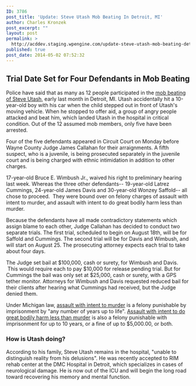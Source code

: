 ```yaml
---
ID: 3786
post_title: 'Update: Steve Utash Mob Beating In Detroit, MI'
author: Charles Kronzek
post_excerpt: ""
layout: post
permalink: >
  http://acddev.staging.wpengine.com/update-steve-utash-mob-beating-detroit-mi.html
published: true
post_date: 2014-05-02 07:52:32
---
```

<h2>Trial Date Set for Four Defendants in Mob Beating</h2>
Police have said that as many as 12 people participated in the <a href="http://acddev.staging.wpengine.com/detroit-man-beaten-mob-multiple-arrests-assault.html">mob beating of Steve Utash</a>, early last month in Detroit, MI. Utash accidentally hit a 10-year-old boy with his car when the child stepped out in front of Utash's moving vehicle. When he stopped to offer aid, a group of angry people attacked and beat him, which landed Utash in the hospital in critical condition. Out of the 12 assumed mob members, only five have been arrested.

Four of the five defendants appeared in Circuit Court on Monday before Wayne County Judge James Callahan for their arraignments. A fifth suspect, who is a juvenile, is being prosecuted separately in the juvenile court and is being charged with ethnic intimidation in addition to other charges.

17-year-old Bruce E. Wimbush Jr., waived his right to preliminary hearing last week. Whereas the three other defendants-- 19-year-old Latrez Cummings, 24-year-old James Davis and 30-year-old Wonzey Saffold-- all chose to proceed.  They were bound over on felony charges of assault with intent to murder, and assault with intent to do great bodily harm less than murder.

Because the defendants have all made contradictory statements which assign blame to each other, Judge Callahan has decided to conduct two separate trials. The first trial, scheduled to begin on August 18th, will be for Saffold and Cummings. The second trial will be for Davis and Wimbush, and will start on August 25. The prosecuting attorney expects each trial to take about four days.

The Judge set bail at $100,000, cash or surety, for Wimbush and Davis.  This would require each to pay $10,000 for release pending trial. But for Cummings the bail was only set at $25,000, cash or surety, with a GPS tether monitor. Attorneys for Wimbush and Davis requested reduced bail for their clients after hearing what Cummings had received, but the Judge denied them.

Under Michigan law, <a href="http://acddev.staging.wpengine.com/assault-charges.html">assault with intent to murder</a> is a felony punishable by imprisonment by "any number of years up to life". <a href="http://acddev.staging.wpengine.com/assault-charges.html">Assault with intent to do great bodily harm less than murder</a> is also a felony punishable with imprisonment for up to 10 years, or a fine of up to $5,000.00, or both.
<h3>How is Utash doing?</h3>
According to his family, Steve Utash remains in the hospital, "unable to distinguish reality from his delusions". He was recently accepted to RIM rehab center at the DMC Hospital in Detroit, which specializes in cases of neurological damage. He is now out of the ICU and will begin the long road toward recovering his memory and mental function.

&nbsp;
